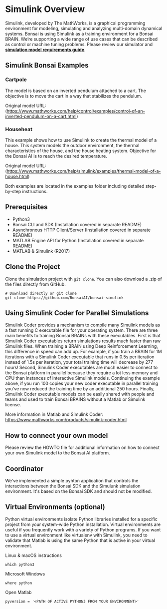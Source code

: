 # Simulink Overview

Simulink, developed by The MathWorks, is a graphical programming environment for modeling, simulating and analyzing multi-domain dynamical systems. Bonsai is using Simulink as a training environment for a Bonsai BRAIN. We’re supporting a wide range of use cases that can be described as control or machine tuning problems. Please review our simulator and [**simulation model requirements guide**](http://docs.bons.ai//guides/simulation-guide.html).

## Simulink Bonsai Examples

### Cartpole

The model is based on an inverted pendulum attached to a cart. The objective is to move the cart in a way that stabilizes the pendulum.

Original model URL: (https://www.mathworks.com/help/control/examples/control-of-an-inverted-pendulum-on-a-cart.html)

### Househeat

This example shows how to use Simulink to create the thermal model of a house. This system models the outdoor environment, the thermal characteristics of the house, and the house heating system. Objective for the Bonsai AI is to reach the desired temperature.

Original model URL: (https://www.mathworks.com/help/simulink/examples/thermal-model-of-a-house.html)

Both examples are located in the examples folder including detailed step-by-step instructions.

## Prerequisites

- Python3
- Bonsai CLI and SDK (Installation covered in separate README)
- Asynchronous HTTP Client/Server (Installation covered in separate README)
- MATLAB Engine API for Python (Installation covered in separate README)
- MATLAB & Simulink (R2017)

## Clone the Project

Clone the simulation project with `git clone`. You can also download a .zip of the files directly from GitHub. 

```
# Download directly or git clone
git clone https://github.com/BonsaiAI/bonsai-simulink
```

## Using Simulink Coder for Parallel Simulations

Simulink Coder provides a mechanism to compile many Simulink models as a fast running C executable file for your operating system. There are three main benefits to training Bonsai BRAINs with these executables.
First is that Simulink Coder executables return simulations results much faster than raw Simulink files. When training a BRAIN using Deep Reinforcement Learning, this difference in speed can add up. For example, if you train a BRAIN for 1M iterations with a Simulink Coder executable that runs in 0.5s per iteration instead of 1.5s per iteration, your total training time will decrease by 277 hours!
Second, Simulink Coder executables are much easier to connect to the Bonsai platform in parallel because they require a lot less memory and CPU than instances of interactive Simulink models. Continuing the example above, if you run 100 copies your new coder executable in parallel training you've now reduced the training time by an additional 250 hours.
Finally, Simulink Coder executable models can be easily shared with people and teams and used to train Bonsai BRAINS without a Matlab or Simulink license.

More information in Matlab and Simulink Coder: https://www.mathworks.com/products/simulink-coder.html

## How to connect your own model

Please review the HOWTO file for additional information on how to connect your own Simulink model to the Bonsai AI platform.

## Coordinator

We've implemented a simple pyhton application that controls the interactions between the Bonsai SDK and the Simulunk simulation environment. It's based on the Bonsai SDK and should not be modified. 

## Virtual Environments (optional)

Python virtual environments isolate Python libraries installed for a specific project from your system-wide Python installation. Virtual environments are useful if you frequently work with a variety of Python programs. If you want to use a virtual environment like virtualenv with Simulink, you need to validate that Matlab is using the same Python that is active in your virtual environment.

Linux & macOS instructions

    which python3 

Microsoft Windows
    
    where python

Open Matlab

    pyversion = '<PATH OF ACTIVE PYTHON3 FROM YOUR ENVIRONMENT>'
